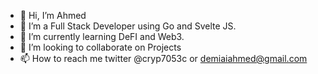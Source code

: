 - 👋 Hi, I’m Ahmed
- 👀 I’m a Full Stack Developer using Go and Svelte JS.
- 🌱 I’m currently learning DeFI and Web3.
- 💞️ I’m looking to collaborate on Projects
- 📫 How to reach me twitter @cryp7053c or demiaiahmed@gmail.com

<!---
demiaiahmed/demiaiahmed is a ✨ special ✨ repository because its `README.md` (this file) appears on your GitHub profile.
You can click the Preview link to take a look at your changes.
--->
